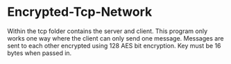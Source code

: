 # Encrypted-Tcp-Network
Within the tcp folder contains the server and client. This program only works one way where the client can only send one message. Messages are sent to each other encrypted using 128 AES bit encryption. Key must be 16 bytes when passed in.  
